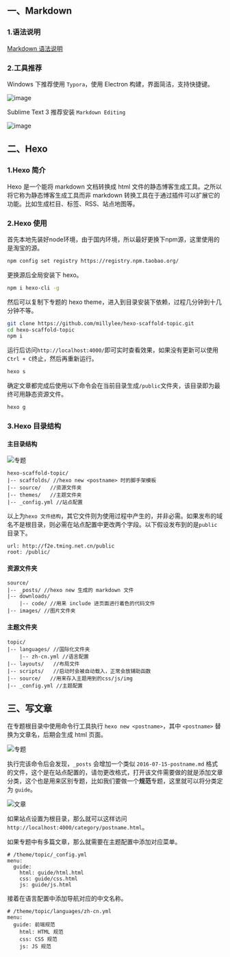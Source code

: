 ## 一、Markdown

### 1.语法说明

[Markdown 语法说明](https://segmentfault.com/markdown)


### 2.工具推荐

Windows 下推荐使用 `Typora`，使用 Electron 构建，界面简洁，支持快捷键。

![image](http://note.youdao.com/yws/public/resource/b33b0c4c45bbe9de8b3f5dd2ee2e18cd/8FBFFF82074D4E1299EFD9A1349F3BA4)

Sublime Text 3 推荐安装 `Markdown Editing`

![image](http://note.youdao.com/yws/public/resource/b33b0c4c45bbe9de8b3f5dd2ee2e18cd/A9D5200687314660B765098A416E20EC)

## 二、Hexo

### 1.Hexo 简介

Hexo 是一个能将 markdown 文档转换成 html 文件的静态博客生成工具。之所以将它称为静态博客生成工具而非 markdown 转换工具在于通过插件可以扩展它的功能。比如生成栏目、标签、RSS、站点地图等。

### 2.Hexo 使用

首先本地先装好node环境，由于国内环境，所以最好更换下npm源，这里使用的是淘宝的源。

```bash
npm config set registry https://registry.npm.taobao.org/
```

更换源后全局安装下 hexo。

```bash
npm i hexo-cli -g
```

然后可以复制下专题的 hexo theme，进入到目录安装下依赖，过程几分钟到十几分钟不等。

``` bash
git clone https://github.com/millylee/hexo-scaffold-topic.git
cd hexo-scaffold-topic
npm i
```

运行后访问`http://localhost:4000/`即可实时查看效果，如果没有更新可以使用`Ctrl + C`终止，然后再重新运行。

``` bash
hexo s
```

确定文章都完成后使用以下命令会在当前目录生成`/public`文件夹，该目录即为最终可用静态资源文件。

``` bash
hexo g
```

### 3.Hexo 目录结构

#### 主目录结构

![专题](http://note.youdao.com/yws/public/resource/b33b0c4c45bbe9de8b3f5dd2ee2e18cd/FF4ABCBE1CCA41D7B190F9883CC22D6A)

```
hexo-scaffold-topic/
|-- scaffolds/ //hexo new <postname> 时的脚手架模板
|-- source/   //资源文件夹
|-- themes/   //主题文件夹
|-- _config.yml //站点配置
```

以上为`hexo 文件结构`，其它文件则为使用过程中产生的，并非必需。如果发布的域名不是根目录，则必需在站点配置中更改两个字段。以下假设发布到的是`public`目录下。

```
url: http://f2e.tming.net.cn/public
root: /public/
```

#### 资源文件夹

```
source/
|-- _posts/ //hexo new 生成的 markdown 文件
|-- downloads/
    |-- code/ //用来 include 进页面进行着色的代码文件
|-- images/ //图片文件夹
```

#### 主题文件夹

```
topic/
|-- languages/ //国际化文件夹
    |-- zh-cn.yml //语言配置
|-- layouts/   //布局文件
|-- scripts/   //启动时会被自动载入，正常会放辅助函数
|-- source/   //用来存入主题用到的css/js/img
|-- _config.yml //主题配置
```

## 三、写文章

在专题根目录中使用命令行工具执行 `hexo new <postname>`，其中 `<postname>` 替换为文章名，后期会生成 html 页面。

![专题](http://note.youdao.com/yws/public/resource/b33b0c4c45bbe9de8b3f5dd2ee2e18cd/A4156693D2C54FA9AD63F1EB3D1D75FC)

执行完该命令后会发现，`_posts` 会增加一个类似 `2016-07-15-postname.md` 格式的文件，这个是在站点配置的，请勿更改格式，打开该文件需要做的就是添加文章分类，这个也是用来区别专题，比如我们要做一个**规范**专题，这里就可以将分类定为 `guide`。

![文章](http://note.youdao.com/yws/public/resource/b33b0c4c45bbe9de8b3f5dd2ee2e18cd/271130B8920B4705998A82077C2E4822)

如果站点设置为根目录，那么就可以这样访问 `http://localhost:4000/category/postname.html`。

如果专题中有多篇文章，那么就需要在主题配置中添加对应菜单。

```
# /theme/topic/_config.yml
menu:
  guide:
    html: guide/html.html
    css: guide/css.html
    js: guide/js.html
```

接着在语言配置中添加导航对应的中文名称。

```
# /theme/topic/languages/zh-cn.yml
menu:
  guide: 前端规范
    html: HTML 规范
    css: CSS 规范
    js: JS 规范
```